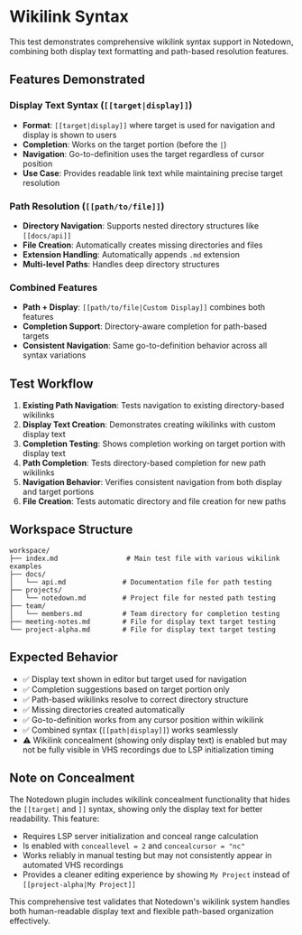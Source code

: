 # Wikilink Syntax

This test demonstrates comprehensive wikilink syntax support in Notedown, combining both display text formatting and path-based resolution features.

## Features Demonstrated

### Display Text Syntax (`[[target|display]]`)

- **Format**: `[[target|display]]` where target is used for navigation and display is shown to users
- **Completion**: Works on the target portion (before the `|`) 
- **Navigation**: Go-to-definition uses the target regardless of cursor position
- **Use Case**: Provides readable link text while maintaining precise target resolution

### Path Resolution (`[[path/to/file]]`)

- **Directory Navigation**: Supports nested directory structures like `[[docs/api]]`
- **File Creation**: Automatically creates missing directories and files
- **Extension Handling**: Automatically appends `.md` extension
- **Multi-level Paths**: Handles deep directory structures

### Combined Features

- **Path + Display**: `[[path/to/file|Custom Display]]` combines both features
- **Completion Support**: Directory-aware completion for path-based targets
- **Consistent Navigation**: Same go-to-definition behavior across all syntax variations

## Test Workflow

1. **Existing Path Navigation**: Tests navigation to existing directory-based wikilinks
2. **Display Text Creation**: Demonstrates creating wikilinks with custom display text  
3. **Completion Testing**: Shows completion working on target portion with display text
4. **Path Completion**: Tests directory-based completion for new path wikilinks
5. **Navigation Behavior**: Verifies consistent navigation from both display and target portions
6. **File Creation**: Tests automatic directory and file creation for new paths

## Workspace Structure

```
workspace/
├── index.md                 # Main test file with various wikilink examples
├── docs/
│   └── api.md              # Documentation file for path testing
├── projects/
│   └── notedown.md         # Project file for nested path testing
├── team/
│   └── members.md          # Team directory for completion testing
├── meeting-notes.md        # File for display text target testing  
└── project-alpha.md        # File for display text target testing
```

## Expected Behavior

- ✅ Display text shown in editor but target used for navigation
- ✅ Completion suggestions based on target portion only
- ✅ Path-based wikilinks resolve to correct directory structure
- ✅ Missing directories created automatically
- ✅ Go-to-definition works from any cursor position within wikilink
- ✅ Combined syntax (`[[path|display]]`) works seamlessly
- ⚠️ Wikilink concealment (showing only display text) is enabled but may not be fully visible in VHS recordings due to LSP initialization timing

## Note on Concealment

The Notedown plugin includes wikilink concealment functionality that hides the `[[target|` and `]]` syntax, showing only the display text for better readability. This feature:

- Requires LSP server initialization and conceal range calculation
- Is enabled with `conceallevel = 2` and `concealcursor = "nc"`
- Works reliably in manual testing but may not consistently appear in automated VHS recordings
- Provides a cleaner editing experience by showing `My Project` instead of `[[project-alpha|My Project]]`

This comprehensive test validates that Notedown's wikilink system handles both human-readable display text and flexible path-based organization effectively.